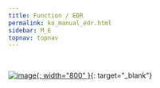 ```yaml
---
title: Function / EDR
permalink: ko_manual_edr.html
sidebar: M_E
topnav: topnav
---
```


<br />

[![image](/docs/images\Manual\edr\001.jpg){: width="800" }](/docs/images\Manual\edr\001.jpg){: target="_blank"}